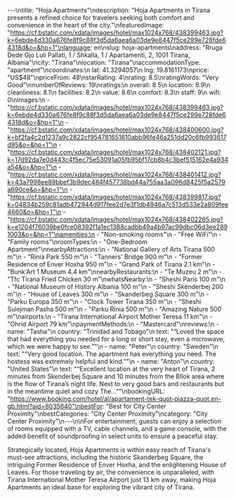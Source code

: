 ---\ntitle: "Hoja Apartments"\ndescription: "Hoja Apartments in Tirana presents a refined choice for travelers seeking both comfort and convenience in the heart of the city."\nfeaturedImage: "https://cf.bstatic.com/xdata/images/hotel/max1024x768/438399463.jpg?k=6ebde4d330a676fe8f9c88f3d5da6aea6a03de9e8447f5ce299e728fde64318d&o=&hp=1"\nlanguage: en\nslug: hoja-apartments\naddress: "Rruga Dede Gjo Luli Pallati, 1 / Shkalla, 1 / Apartamenti, 2, 1001 Tirana, Albania"\ncity: "Tirana"\nlocation: "Tirana"\naccommodationType: "apartment"\ncoordinates:\n  lat: 41.3294057\n  lng: 19.8161173\nprice: "US$48"\npriceFrom: 48\nstarRating: 4\nrating: 8.5\nratingWords: "Very Good"\nnumberOfReviews: 19\nratings:\n  overall: 8.5\n  location: 8.9\n  cleanliness: 8.1\n  facilities: 8.2\n  value: 8.6\n  comfort: 8.3\n  staff: 9\n  wifi: 0\nimages:\n  - "https://cf.bstatic.com/xdata/images/hotel/max1024x768/438399463.jpg?k=6ebde4d330a676fe8f9c88f3d5da6aea6a03de9e8447f5ce299e728fde64318d&o=&hp=1"\n  - "https://cf.bstatic.com/xdata/images/hotel/max1024x768/438400600.jpg?k=bf2fa4c2d1237a9c2822cf954781651610abb96fe46a251dd20c6fb993617d95&o=&hp=1"\n  - "https://cf.bstatic.com/xdata/images/hotel/max1024x768/438402121.jpg?k=17d92da7e0d443c4f5ec75e53091a05fb95bf17cb8b4c3bef515162e4a934a54&o=&hp=1"\n  - "https://cf.bstatic.com/xdata/images/hotel/max1024x768/438401412.jpg?k=43a7998ee89bbef3b9dec484f457738bd44a755aa3a096d8425f5a2579a690ce&o=&hp=1"\n  - "https://cf.bstatic.com/xdata/images/hotel/max1024x768/438399817.jpg?k=04834b259c81adb472944d917fee2d7e3f1db4946a7c513d533e2a809fee4660&o=&hp=1"\n  - "https://cf.bstatic.com/xdata/images/hotel/max1024x768/438402265.jpg?k=e1204f76039be0fce08392f1a1ec1388cadbb49a4b97ac99dbc06d3ee2891003&o=&hp=1"\namenities:\n  - "Non-smoking rooms"\n  - "Free WiFi"\n  - "Family rooms"\nroomTypes:\n  - "One-Bedroom Apartment"\nnearbyAttractions:\n  - "National Gallery of Arts Tirana 500 m"\n  - "Rinia Park 550 m"\n  - "Tanners' Bridge 900 m"\n  - "Former Residence of Enver Hoxha 950 m"\n  - "Grand Park of Tirana 2.1 km"\n  - "Bunk'Art 1 Museum 4.4 km"\nnearbyRestaurants:\n  - "Te Muzeu 2 m"\n  - "Tfc Tirana Fried Chicken 30 m"\nwhatsNearby:\n  - "Sheshi Paris 100 m"\n  - "National Museum of History Albania 100 m"\n  - "Sheshi Skënderbej 200 m"\n  - "House of Leaves 300 m"\n  - "Skanderbeg Square 300 m"\n  - "Parku Europa 350 m"\n  - "Clock Tower Tirana 350 m"\n  - "Sheshi Sulejman Pasha 500 m"\n  - "Parku Rinia 500 m"\n  - "Amazing Nature 500 m"\nairports:\n  - "Tirana International Airport Mother Teresa 11 km"\n  - "Ohrid Airport 79 km"\npaymentMethods:\n  - "Mastercard"\nreviews:\n  - name: "Tasha"\n    country: "Trinidad and Tobago"\n    text: "“Loved the space that had everything you needed for a long or short stay, even a microwave, which we were happy to see.”"\n  - name: "Peter"\n    country: "Sweden"\n    text: "“Very good location. The apartment has everything you need. The hostess was extremely helpful and kind.”"\n  - name: "Anton"\n    country: "United States"\n    text: "“Excellent location at the very heart of Tirana, 2 minutes from Skenderbej Square and 10 minutes from the Bllok area where is the flow of Tirana’s night life. Next to very good bars and restaurants but in the meantime quiet and cozy
The...”"\nbookingURL: "https://www.booking.com/hotel/al/apartament-tek-quot-piazza-quot.en-gb.html?aid=8035640"\nbestFor: "Best for City Center Proximity"\nbestCategories: "City Center Proximity"\ncategory: "City Center Proximity"\n---\n\nFor entertainment, guests can enjoy a selection of rooms equipped with a TV, cable channels, and a game console, with the added benefit of soundproofing in select units to ensure a peaceful stay. 

Strategically located, Hoja Apartments is within easy reach of Tirana's must-see attractions, including the historic Skanderbeg Square, the intriguing Former Residence of Enver Hoxha, and the enlightening House of Leaves. For those traveling by air, the convenience is unparalleled, with Tirana International Mother Teresa Airport just 13 km away, making Hoja Apartments an ideal base for exploring the vibrant city of Tirana.